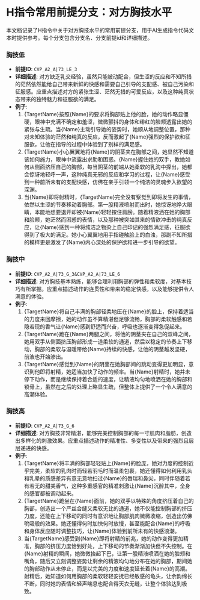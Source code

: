 # H指令常用前提分支：对方胸技水平

本文档记录了H指令中关于对方胸技水平的常用前提分支，用于AI生成指令代码文本时提供参考。每个分支包含分支名、分支前提id和详细描述。

### 胸技低
- **前提ID**: `CVP_A2_A|73_LE_3`
- **详细描述**: 对方缺乏乳交经验，虽然只能被动配合，但生涩的反应和不知所措的茫然依然能给自己带来新鲜的快感和需要自己引导的支配感、被自己污染和征服感。应重点描述对方的紧张生涩、茫然无措的可爱反应，以及这种纯真状态带来的独特魅力和征服欲的满足。
- **例子**:
  1. {TargetName}按照{Name}的要求将胸部贴上他的脸，她的动作略显僵硬，眼神中充满不确定和羞涩，微微颤抖的身体和绯红的脸颊透露出她的紧张与生疏。当{Name}主动引导她的姿势时，她顺从地调整位置，那种对未知体验的茫然和纯真的反应，反而激起了{Name}强烈的保护欲和征服欲，让他在指导的过程中体验到了别样的满足感。
  2. {TargetName}小心翼翼地将{Name}的阴茎夹在胸部之间，她显然不知道该如何施力，眼神中流露出求助和困惑。{Name}握住她的双手，教她如何从侧面挤压自己的胸部，每当阴茎的前端从她柔软的乳沟中探出，她都会惊讶地轻呼一声，这种纯真无邪的反应和学习的过程，让{Name}感受到一种前所未有的支配快感，仿佛在亲手引领一个纯洁的灵魂步入欲望的深渊。
  3. 当{Name}即将射精时，{TargetName}完全没有察觉到即将发生的事情，依然以生涩的节奏移动着胸部。第一股精液喷射而出时，她惊讶地睁大眼睛，本能地想要退开却被{Name}轻轻按住肩膀。随着精液洒在她的胸部和脸颊，她茫然而困惑的表情，以及那种被突如其来的情欲冲击的纯真反应，让{Name}感到一种将纯洁之物染上自己印记的强烈满足感，征服欲得到了极大的满足。她小心翼翼地用手指碰触脸上的白浊，那副不知所措的模样更是激发了{Name}内心深处的保护欲和进一步引导的欲望。

### 胸技中
- **前提ID**: `CVP_A2_A|73_G_3&CVP_A2_A|73_LE_6`
- **详细描述**: 对方胸技基本熟练，能够合理利用胸部的弹性和柔软度，对基本技巧有所掌握。应重点描述动作的连贯性和带来的稳定快感，以及能够提供令人满意的体验。
- **例子**:
  1. {TargetName}将自己丰满的胸部轻柔地压在{Name}的脸上，保持着适当的力度来回摩擦，她的动作虽不算精湛但足够流畅，胸部的柔软触感和若隐若现的香气让{Name}感到舒适而兴奋，呼吸也逐渐变得急促起来。
  2. {TargetName}跪在{Name}两腿之间，将他的阴茎夹在自己的双峰之间，她用双手从侧面挤压胸部形成一道柔软的通道，然后以稳定的节奏上下移动，胸部的柔软与温暖带给{Name}持续的快感，让他的阴茎越发坚硬，前液也开始渗出。
  3. {TargetName}感觉到{Name}的阴茎在她胸部间的跳动变得更加明显，意识到他即将射精，她适当加快了动作的频率。当{Name}射精时，她并未停下动作，而是继续保持着合适的速度，让精液均匀地喷洒在她的胸部和锁骨上，虽然在之后的处理上略显生疏，但整体上提供了一个令人满意的高潮体验。

### 胸技高
- **前提ID**: `CVP_A2_A|73_G_6`
- **详细描述**: 对方胸技非常精湛，能够完美控制胸部的每一寸肌肉和脂肪，创造出多样化的刺激效果。应重点描述动作的精准性、多变性以及带来的强烈且层层递进的快感。
- **例子**:
  1. {TargetName}将丰满的胸部轻轻贴上{Name}的脸庞，她对力度的控制近乎完美，柔软的乳肉时而轻若羽毛时而温柔包裹，她还懂得如何利用乳头和乳晕的质感差异有意无意地扫过{Name}的唇瑞和鼻尖，同时伴随着若有若无的甜美香气，这种多重感官的精准刺激让{Name}沉醉其中，全身的感官都被调动起来。
  2. {TargetName}跪坐在{Name}面前，她的双手以特殊的角度挤压着自己的胸部，创造出一个严丝合缝又柔软无比的通道，她不仅能控制胸部的挤压力度，还能在上下移动的同时有意识地让胸部肌肉微微收缩，创造出仿佛吮吸般的效果。她还懂得何时加快何时放慢，甚至能配合{Name}的呼吸和身体反应随时调整技巧，让{Name}体验到前所未有的快感浪潮。
  3. 当{TargetName}感受到{Name}即将射精的前兆，她的动作变得更加精准，胸部的挤压力度恰到好处，上下移动的节奏渐渐加快但不失控制。在{Name}射精的瞬间，她微微抬起下巴，让第一股精液喷洒在她的脸颊和嘴角，随后又立刻调整姿势让剩余的精液均匀地分布在她的胸部，期间她的胸部动作从未停止，而是以完美的力度和速度延长着{Name}的高潮。射精后，她知道如何用胸部的柔软轻轻安抚已经敏感的龟头，让余韵绵长不断，同时她的表情和轻声喘息也配合得天衣无缝，让整个体验达到极致。
